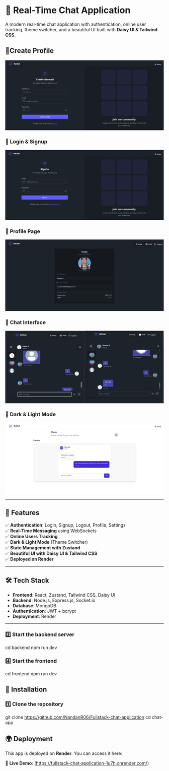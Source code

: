 # 🚀 Real-Time Chat Application  

A modern real-time chat application with authentication, online user tracking, theme switcher, and a beautiful UI built with **Daisy UI & Tailwind CSS**.  

 
## 🔹Create Profile  
![Create Profile](/readme_image/create.png)  

### 🔹 **Login & Signup**  
![Login Page](/readme_image/sign.png)  
### 🔹 **Profile Page**  

![Profile Page](/readme_image/profile.png)  

### 🔹 **Chat Interface**  
![Chat Interface](/readme_image/home.png)  

### 🔹 **Dark & Light Mode**  
![Setting](/readme_image/setting.png)  

---

## 🌟 Features  
✅ **Authentication**: Login, Signup, Logout, Profile, Settings  
✅ **Real-Time Messaging** using WebSockets  
✅ **Online Users Tracking**  
✅ **Dark & Light Mode** (Theme Switcher)  
✅ **State Management with Zustand**  
✅ **Beautiful UI with Daisy UI & Tailwind CSS**  
✅ **Deployed on Render**  

---

## 🛠️ Tech Stack  
- **Frontend**: React, Zustand, Tailwind CSS, Daisy UI  
- **Backend**: Node.js, Express.js, Socket.io  
- **Database**: MongoDB  
- **Authentication**: JWT + bcrypt  
- **Deployment**: Render  



---

### **3️⃣ Start the backend server**

cd backend 
npm run dev

### **4️⃣ Start the frontend**

cd frontend
npm run dev

## 🔧 Installation  

### **1️⃣ Clone the repository**

git clone https://github.com/NandanR06/Fullstack-chat-application
cd chat-app

## 🌍 Deployment  
This app is deployed on **Render**. You can access it here:  

🔗 **Live Demo**: (https://fullstack-chat-application-1u7h.onrender.com/)  
